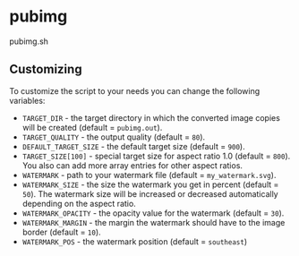 pubimg
======

pubimg.sh

Customizing
-----------

To customize the script to your needs you can change the following variables:

* `TARGET_DIR` - the target directory in which the converted image copies will be created (default = `pubimg.out`).
* `TARGET_QUALITY` - the output quality (default = `80`).
* `DEFAULT_TARGET_SIZE` - the default target size (default = `900`).
* `TARGET_SIZE[100]` - special target size for aspect ratio 1.0 (default = `800`). You also can add more array entries for other aspect ratios.
* `WATERMARK` - path to your watermark file (default = `my_watermark.svg`).
* `WATERMARK_SIZE` - the size the watermark you get in percent (default = `50`). The watermark size will be increased or decreased automatically depending on the aspect ratio.
* `WATERMARK_OPACITY` - the opacity value for the watermark (default = `30`).
* `WATERMARK_MARGIN` - the margin the watermark should have to the image border (default = `10`).
* `WATERMARK_POS` - the watermark position (default = `southeast`)
